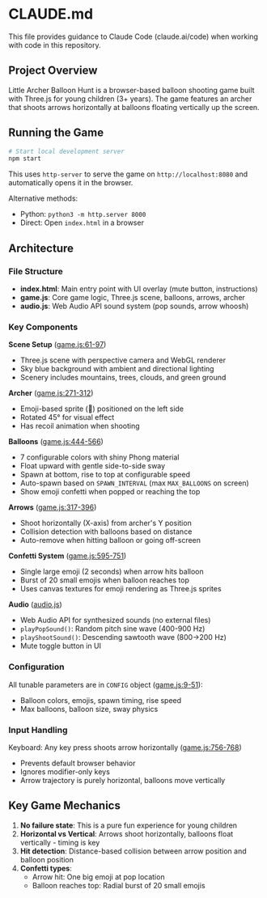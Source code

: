 # CLAUDE.md

This file provides guidance to Claude Code (claude.ai/code) when working with code in this repository.

## Project Overview

Little Archer Balloon Hunt is a browser-based balloon shooting game built with Three.js for young children (3+ years). The game features an archer that shoots arrows horizontally at balloons floating vertically up the screen.

## Running the Game

```bash
# Start local development server
npm start
```

This uses `http-server` to serve the game on `http://localhost:8080` and automatically opens it in the browser.

Alternative methods:
- Python: `python3 -m http.server 8000`
- Direct: Open `index.html` in a browser

## Architecture

### File Structure
- **index.html**: Main entry point with UI overlay (mute button, instructions)
- **game.js**: Core game logic, Three.js scene, balloons, arrows, archer
- **audio.js**: Web Audio API sound system (pop sounds, arrow whoosh)

### Key Components

**Scene Setup** ([game.js:61-97](game.js#L61-L97))
- Three.js scene with perspective camera and WebGL renderer
- Sky blue background with ambient and directional lighting
- Scenery includes mountains, trees, clouds, and green ground

**Archer** ([game.js:271-312](game.js#L271-L312))
- Emoji-based sprite (🏹) positioned on the left side
- Rotated 45° for visual effect
- Has recoil animation when shooting

**Balloons** ([game.js:444-566](game.js#L444-L566))
- 7 configurable colors with shiny Phong material
- Float upward with gentle side-to-side sway
- Spawn at bottom, rise to top at configurable speed
- Auto-spawn based on `SPAWN_INTERVAL` (max `MAX_BALLOONS` on screen)
- Show emoji confetti when popped or reaching the top

**Arrows** ([game.js:317-396](game.js#L317-L396))
- Shoot horizontally (X-axis) from archer's Y position
- Collision detection with balloons based on distance
- Auto-remove when hitting balloon or going off-screen

**Confetti System** ([game.js:595-751](game.js#L595-L751))
- Single large emoji (2 seconds) when arrow hits balloon
- Burst of 20 small emojis when balloon reaches top
- Uses canvas textures for emoji rendering as Three.js sprites

**Audio** ([audio.js](audio.js))
- Web Audio API for synthesized sounds (no external files)
- `playPopSound()`: Random pitch sine wave (400-900 Hz)
- `playShootSound()`: Descending sawtooth wave (800→200 Hz)
- Mute toggle button in UI

### Configuration

All tunable parameters are in `CONFIG` object ([game.js:9-51](game.js#L9-L51)):
- Balloon colors, emojis, spawn timing, rise speed
- Max balloons, balloon size, sway physics

### Input Handling

Keyboard: Any key press shoots arrow horizontally ([game.js:756-768](game.js#L756-L768))
- Prevents default browser behavior
- Ignores modifier-only keys
- Arrow trajectory is purely horizontal, balloons move vertically

## Key Game Mechanics

1. **No failure state**: This is a pure fun experience for young children
2. **Horizontal vs Vertical**: Arrows shoot horizontally, balloons float vertically - timing is key
3. **Hit detection**: Distance-based collision between arrow position and balloon position
4. **Confetti types**:
   - Arrow hit: One big emoji at pop location
   - Balloon reaches top: Radial burst of 20 small emojis
